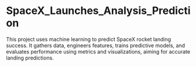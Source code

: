 # SpaceX_Launches_Analysis_Prediction
This project uses machine learning to predict SpaceX rocket landing success. It gathers data, engineers features, trains predictive models, and evaluates performance using metrics and visualizations, aiming for accurate landing predictions.
